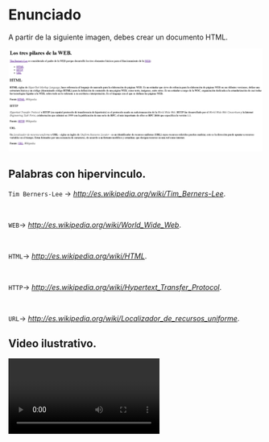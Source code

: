 # Enunciado

A partir de la siguiente imagen, debes crear un documento HTML.

![imagen](Imagenes/imagen1.png)



## Palabras con hipervinculo.

`Tim Berners-Lee` → *http://es.wikipedia.org/wiki/Tim_Berners-Lee*.

<br>

`WEB`→ *http://es.wikipedia.org/wiki/World_Wide_Web*.

<br>

`HTML`→ *http://es.wikipedia.org/wiki/HTML*.

<br>

`HTTP`→ *http://es.wikipedia.org/wiki/Hypertext_Transfer_Protocol*.

<br>

`URL`→ *http://es.wikipedia.org/wiki/Localizador_de_recursos_uniforme*.



## Video ilustrativo.

<video src="Videos/video1.mp4" controls="">

<hr>